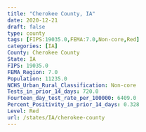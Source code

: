 ```yaml
---
title: "Cherokee County, IA"
date: 2020-12-21
draft: false
type: county
tags: [FIPS:19035.0,FEMA:7.0,Non-core,Red]
categories: [IA]
County: Cherokee County
State: IA
FIPS: 19035.0
FEMA_Region: 7.0
Population: 11235.0
NCHS_Urban_Rural_Classification: Non-core
Tests_in_prior_14_days: 720.0
Fourteen_day_test_rate_per_100000: 6409.0
Percent_Positivity_in_prior_14_days: 0.328
Level: Red
url: /states/IA/cherokee-county
---
```



